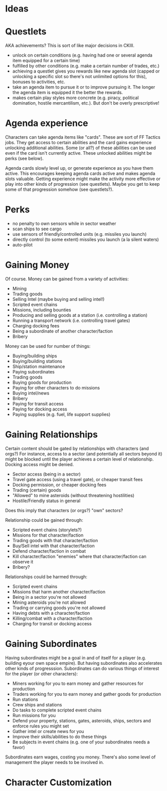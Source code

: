 Ideas
=====

# Questlets

AKA achievements? This is sort of like major decisions in CKIII.

* unlock on certain conditions (e.g. having had one or several agenda item
  equipped for a certain time)
* fulfilled by other conditions (e.g. make a certain number of trades, etc.)
* achieving a questlet gives you rewards like new agenda slot (capped or
  unlocking a specific slot so there's not unlimited options for this), bonuses
  to activities, etc.
* take an agenda item to pursue it or to improve pursuing it. The longer the
  agenda item is equipped it the better the rewards.
* makes certain play styles more concrete (e.g. piracy, political domination,
  hostile mercantilism, etc.). But don't be overly prescriptive!

# Agenda experience

Characters can take agenda items like "cards". These are sort of FF Tactics
jobs. They get access to certain abilities and the card gains experience
unlocking additional abilities. Some (or all?) of these abilities can be used
even if the card isn't currently active. These unlocked abilities might be
perks (see below).

Agenda cards slowly level up, or generate experience as you have them active.
This encourages keeping agenda cards active and makes agenda slots valuable.
Getting experience might make the activity more effective or play into other
kinds of progression (see questlets). Maybe you get to keep some of that
progression somehow (see questlets?).

# Perks
* no penalty to own sensors while in sector weather
* scan ships to see cargo
* use sensors of friendly/controlled units (e.g. missiles you launch)
* directly control (to some extent) missiles you launch (a la silent waters)
* auto-pilot

# Gaining Money

Of course. Money can be gained from a variety of activities:

* Mining
* Trading goods
* Selling Intel (maybe buying and selling intel!)
* Scripted event chains
* Missions, including bounties
* Producing and selling goods at a station (i.e. controlling a station)
* Running a transport network (i.e. controlling travel gates)
* Charging docking fees
* Being a subordinate of another character/faction
* Bribery

Money can be used for number of things:

* Buying/building ships
* Buying/building stations
* Ship/station maintenance
* Paying subordinates
* Trading goods
* Buying goods for production
* Paying for other characters to do missions
* Buying intel/news
* Bribery
* Paying for transit access
* Paying for docking access
* Paying supplies (e.g. fuel, life support supplies)

# Gaining Relationships

Certain content should be gated by relationships with characters (and orgs?)
For instance, access to a sector (and potentially all sectors beyond it) might
be blocked until the player achieves a certain level of relationship. Docking
access might be denied.

* Sector access (being in a sector)
* Travel gate access (using a travel gate), or cheaper transit fees
* Docking permission, or cheaper docking fees
* Trading (certain) goods
* "Allowed" to mine asteroids (without threatening hostilities)
* Hostile/Friendly status in general

Does this imply that characters (or orgs?) "own" sectors?

Relationship could be gained through:

* Scripted event chains (storylets?)
* Missions for that character/faction
* Trading goods with that character/faction
* Buy/Sell intel with that character/faction
* Defend character/faction in combat
* Kill character/faction "enemies" where that character/faction can observe it
* Bribery?

Relationships could be harmed through:

* Scripted event chains
* Missions that harm another character/faction
* Being in a sector you're not allowed
* Mining asteroids you're not allowed
* Trading or carrying goods you're not allowed
* Having debts with a character/faction
* Killing/combat with a character/faction
* Charging for transit or docking access

# Gaining Subordinates

Having subordinates might be a goal in and of itself for a player (e.g.
building eyour own space empire). But having subordinates also accelerates
other kinds of progresssion. Subordinates can do various things of interest for
the player (or other characters):

* Miners working for you to earn money and gather resources for production
* Traders working for you to earn money and gather goods for production
* Run stations
* Crew ships and stations
* Do tasks to complete scripted event chains
* Run missions for you
* Defend your property, stations, gates, asteroids, ships, sectors and enforce
  rules you might set
* Gather intel or create news for you
* Improve their skills/abilities to do these things
* Be subjects in event chains (e.g. one of your subordinates needs a favor)

Subordinates earn wages, costing you money. There's also some level of
management the player needs to be involved in.

# Character Customization

